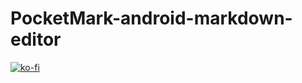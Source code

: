 # PocketMark-android-markdown-editor


[![ko-fi](https://ko-fi.com/img/githubbutton_sm.svg)](https://ko-fi.com/N4N179BUE)
